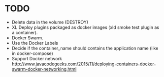 # TODO #

* Delete data in the volume (DESTROY)
* XL Deploy plugins packaged as docker images (xld smoke test plugin as a container).
* Docker Swarm.
* Use the Docker Labels
* Decide if the container_name should contains the application name (like in docker-compose)
* Support Docker network http://www.javacodegeeks.com/2015/11/deploying-containers-docker-swarm-docker-networking.html
 
 
